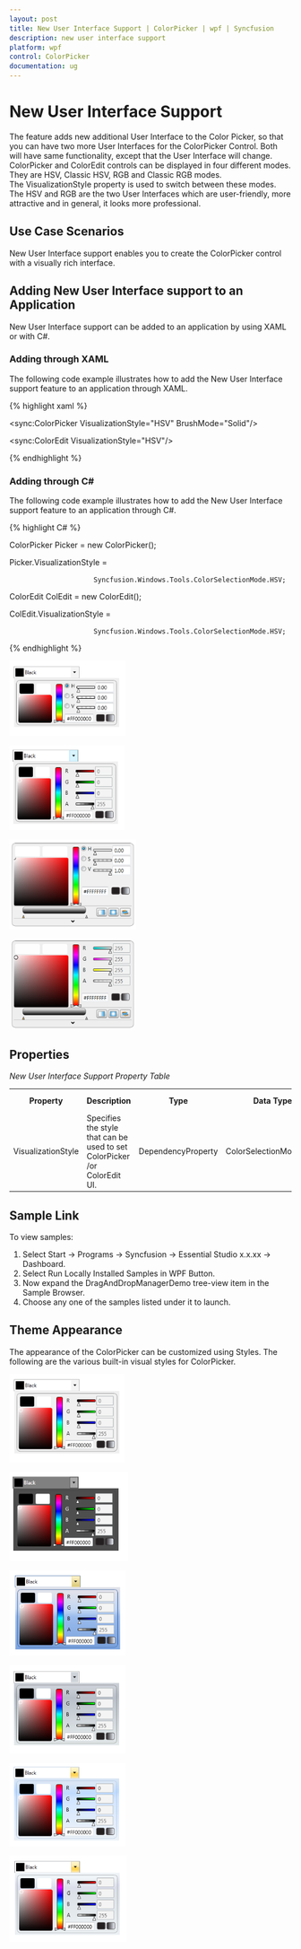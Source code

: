 ```yaml
---
layout: post
title: New User Interface Support | ColorPicker | wpf | Syncfusion
description: new user interface support
platform: wpf
control: ColorPicker
documentation: ug
---
```


# New User Interface Support

The feature adds new additional User Interface to the Color Picker, so that you can have two more User Interfaces for the ColorPicker Control. Both will have same functionality, except that the User Interface will change. ColorPicker and ColorEdit controls can be displayed in four different modes. They are HSV, Classic HSV, RGB and Classic RGB modes. The VisualizationStyle property is used to switch between these modes. The HSV and RGB are the two User Interfaces which are user-friendly, more attractive and in general, it looks more professional.

## Use Case Scenarios

New User Interface support enables you to create the ColorPicker control with a visually rich interface.

## Adding New User Interface support to an Application 

New User Interface support can be added to an application by using XAML or with C#.

### Adding through XAML

The following code example illustrates how to add the New User Interface support feature to an application through XAML.


{% highlight xaml %}





<sync:ColorPicker VisualizationStyle="HSV" BrushMode="Solid"/>



<sync:ColorEdit VisualizationStyle="HSV"/>

{% endhighlight %}





### Adding through C#

The following code example illustrates how to add the New User Interface support feature to an application through C#.


{% highlight C# %}





   ColorPicker Picker = new ColorPicker();

   Picker.VisualizationStyle = 

                         Syncfusion.Windows.Tools.ColorSelectionMode.HSV;



   ColorEdit ColEdit = new ColorEdit();

   ColEdit.VisualizationStyle = 

                         Syncfusion.Windows.Tools.ColorSelectionMode.HSV;

{% endhighlight %}





![](New-User-Interface-Support_images/New-User-Interface-Support_img1.png)





![](New-User-Interface-Support_images/New-User-Interface-Support_img2.png)





![](New-User-Interface-Support_images/New-User-Interface-Support_img3.png)




![](New-User-Interface-Support_images/New-User-Interface-Support_img4.png)





## Properties



_New User Interface Support Property Table_

<table>
<tr>
<th>
Property </th><th>
Description </th><th>
Type </th><th>
Data Type </th><th>
Reference links </th></tr>
<tr>
<td>
VisualizationStyle</td><td>
Specifies the style that can be used to set ColorPicker /or ColorEdit UI.</td><td>
DependencyProperty</td><td>
ColorSelectionMode.HSV</td><td>
</td></tr>
</table>


## Sample Link

To view samples: 

1. Select Start -> Programs -> Syncfusion -> Essential Studio x.x.xx -> Dashboard.
2. Select Run Locally Installed Samples in WPF Button.
3. Now expand the DragAndDropManagerDemo tree-view item in the Sample Browser.
4. Choose any one of the samples listed under it to launch. 



## Theme Appearance

The appearance of the ColorPicker can be customized using Styles. The following are the various built-in visual styles for ColorPicker.



![](New-User-Interface-Support_images/New-User-Interface-Support_img5.png)



![](New-User-Interface-Support_images/New-User-Interface-Support_img6.png)





![](New-User-Interface-Support_images/New-User-Interface-Support_img7.png)





![](New-User-Interface-Support_images/New-User-Interface-Support_img8.png)





![](New-User-Interface-Support_images/New-User-Interface-Support_img9.png)





![](New-User-Interface-Support_images/New-User-Interface-Support_img10.png)





